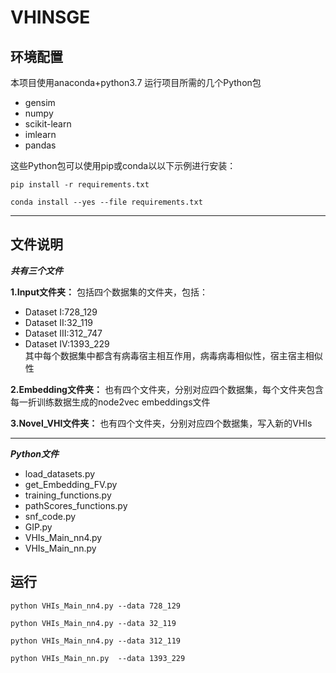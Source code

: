 # VHINSGE

## 环境配置

本项目使用anaconda+python3.7
运行项目所需的几个Python包<br>

* gensim<br>
* numpy<br>
* scikit-learn<br>
* imlearn<br>
* pandas<br>

这些Python包可以使用pip或conda以以下示例进行安装：<br>
```
pip install -r requirements.txt
```
```
conda install --yes --file requirements.txt
```

***
## 文件说明
***共有三个文件***<br>

**1.Input文件夹：**
包括四个数据集的文件夹，包括：<br>
* Dataset Ⅰ:728_129
* Dataset Ⅱ:32_119
* Dataset Ⅲ:312_747
* Dataset Ⅳ:1393_229<br>
其中每个数据集中都含有病毒宿主相互作用，病毒病毒相似性，宿主宿主相似性

**2.Embedding文件夹：**
也有四个文件夹，分别对应四个数据集，每个文件夹包含每一折训练数据生成的node2vec embeddings文件

**3.Novel_VHI文件夹：**
也有四个文件夹，分别对应四个数据集，写入新的VHIs

***
***Python文件***
* load_datasets.py
* get_Embedding_FV.py
* training_functions.py
* pathScores_functions.py
* snf_code.py
* GIP.py
* VHIs_Main_nn4.py
* VHIs_Main_nn.py

## 运行
```
python VHIs_Main_nn4.py --data 728_129
```
```
python VHIs_Main_nn4.py --data 32_119
```
```
python VHIs_Main_nn4.py --data 312_119
```
```
python VHIs_Main_nn.py  --data 1393_229
```
